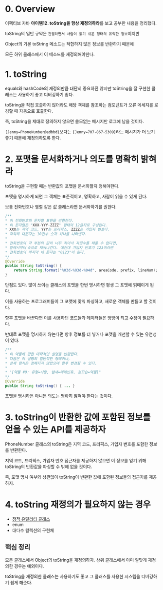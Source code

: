 # 0. Overview

이펙티브 자바 **아이템12. toString을 항상 재정의하라**를 보고 공부한 내용을 정리했다.

toString의 일반 규약은 `간결하면서 사람이 읽기 쉬운 형태의 유익한 정보`이지만

Object의 기본 toString 메소드는 적합하지 않은 정보를 반환하기 때문에

모든 하위 클래스에서 이 메소드를 재정의해야한다.

# 1. toString

equals와 hashCode의 재정의만큼 대단히 중요하진 않지만 toString을 잘 구현한 클래스는 사용하기 좋고 디버깅하기 쉽다.

toString을 직접 호출하지 않더라도 해당 객체를 참조하는 컴포넌트가 오류 메세지를 로깅할 때 자동으로 호출한다.

즉, toString을 제대로 정의하지 않으면 쓸모없는 메시지만 로그에 남을 것이다.

`{Jenny=PhoneNumber@adbbd}`보다는 `{Jenny=707-867-5309}`라는 메시지가 더 보기좋기 때문에 재정의하도록 한다.

# 2. 포맷을 문서화하거나 의도를 명확히 밝혀라

toString을 구현할 때는 반환값의 포맷을 문서화할지 정해야한다.

포맷을 명시하게 되면 그 객체는 표준적이고, 명확하고, 사람이 읽을 수 있게 된다.

보통 전화번호나 행렬 같은 값 클래스라면 문서화하기를 권한다.

```java
/**
* 이 전화번호의 문자열 표현을 반환한다.
* 이 문자열은 "XXX-YYY-ZZZZ" 형태의 12글자로 구성된다.
* XXX는 지역 코드, YYY는 프리픽스, ZZZZ는 가입자 번호다.
* 각각의 대문자는 10진수 숫자 하나를 나타낸다.
*
* 전화번호의 각 부분의 값이 너무 작아서 자릿수를 채울 수 없다면,
* 앞에서부터 0으로 채워나간다. 예컨대 가입자 번호가 123이라면
* 전화번호의 마지막 네 문자는 "0123"이 된다.
*/
@Override
public String toString() {
    return String.format("%03d-%03d-%04d", areaCode, prefix, lineNum);
}
```

단점도 있다. 많이 쓰이는 클래스의 포맷을 한번 명시하면 평생 그 포맷에 얽매이게 된다.

이를 사용하는 프로그래머들이 그 포맷에 맞춰 파싱하고, 새로운 객체를 만들고 할 것이다.

향후 포맷을 바꾼다면 이를 사용하던 코드들과 데이터들은 엉망이 되고 수정이 필요하다.

반대로 포맷을 명시하지 않는다면 향후 정보를 더 넣거나 포맷을 개선할 수 있는 유연성이 있다.

```java
/**
* 이 약물에 관한 대략적인 설명을 반환한다.
* 다음은 이 설명의 일반적인 형태이나,
* 상세 형식은 정해지지 않았으며 향후 변경될 수 있다.
*
* "[약물 #9: 유형=사랑, 냄새=테레빈유, 겉모습=먹물]"
*/
@Override
public String toString() { ... }
```

포맷을 명시하든 아니든 의도는 명확히 밝혀야 한다는 것이다.


# 3. toString이 반환한 값에 포함된 정보를 얻을 수 있는 API를 제공하자

PhoneNumber 클래스의 toString은 지역 코드, 프리픽스, 가입자 번호를 포함한 정보를 반환한다.

지역 코드, 프리픽스, 가입자 번호 접근자를 제공하지 않으면 이 정보를 얻기 위해 toString의 반환값을 파싱할 수 밖에 없을 것이다.

즉, 포맷 명시 여부와 상관없이 toString이 반환한 값에 포함된 정보들의 접근자를 제공하자.

# 4. toString 재정의가 필요하지 않는 경우

- [정적 유틸리티 클래스](https://github.com/dolgodolah/TIL/blob/master/java/%EC%9D%B4%ED%8E%99%ED%8B%B0%EB%B8%8C%20%EC%9E%90%EB%B0%94/%EC%95%84%EC%9D%B4%ED%85%9C4.%20%EC%9D%B8%EC%8A%A4%ED%84%B4%EC%8A%A4%ED%99%94%EB%A5%BC%20%EB%A7%89%EC%9C%BC%EB%A0%A4%EA%B1%B0%EB%93%A0%20private%20%EC%83%9D%EC%84%B1%EC%9E%90%EB%A5%BC%20%EC%82%AC%EC%9A%A9%ED%95%98%EB%9D%BC.md)
- enum
- 대다수 컬렉션의 구현체

## 핵심 정리

모든 클래스에서 Object의 toString을 재정의하자. 상위 클래스에서 이미 알맞게 재정의한 경우는 예외이다.

toString을 재정의한 클래스는 사용하기도 좋고 그 클래스를 사용한 시스템을 디버깅하기 쉽게 해준다.

